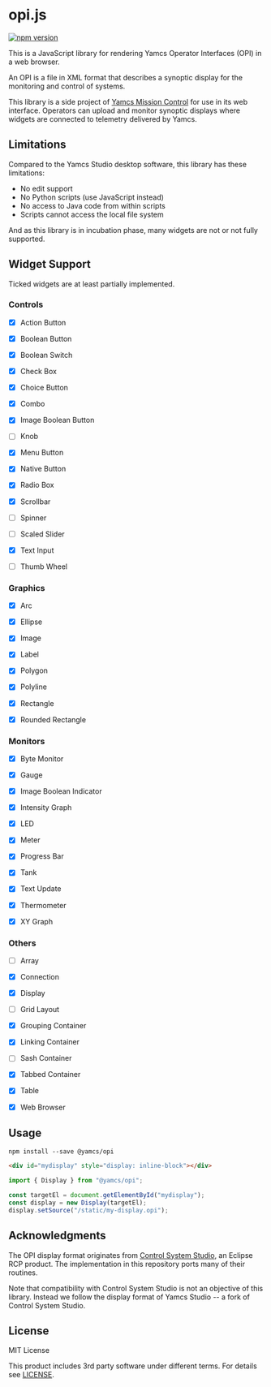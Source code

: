 # opi.js

[![npm version](https://badge.fury.io/js/%40yamcs%2Fopi.svg)](https://www.npmjs.com/package/@yamcs/opi)

This is a JavaScript library for rendering Yamcs Operator Interfaces (OPI) in a web browser.

An OPI is a file in XML format that describes a synoptic display for the monitoring and control of systems.

This library is a side project of [Yamcs Mission Control](https://yamcs.org) for use in its web interface. Operators can upload and monitor synoptic displays where widgets are connected to telemetry delivered by Yamcs.

## Limitations

Compared to the Yamcs Studio desktop software, this library has these limitations:

- No edit support
- No Python scripts (use JavaScript instead)
- No access to Java code from within scripts
- Scripts cannot access the local file system

And as this library is in incubation phase, many widgets are not or not fully supported.

## Widget Support

Ticked widgets are at least partially implemented.

### Controls

* [x] Action Button
* [x] Boolean Button
* [x] Boolean Switch
* [x] Check Box
* [x] Choice Button
* [x] Combo
* [x] Image Boolean Button
* [ ] Knob
* [x] Menu Button
* [x] Native Button
* [x] Radio Box
* [x] Scrollbar
* [ ] Spinner
* [ ] Scaled Slider
* [x] Text Input
* [ ] Thumb Wheel


### Graphics

* [x] Arc
* [x] Ellipse
* [x] Image
* [x] Label
* [x] Polygon
* [x] Polyline
* [x] Rectangle
* [x] Rounded Rectangle


### Monitors

* [x] Byte Monitor
* [x] Gauge
* [x] Image Boolean Indicator
* [x] Intensity Graph
* [x] LED
* [x] Meter
* [x] Progress Bar
* [x] Tank
* [x] Text Update
* [x] Thermometer
* [x] XY Graph


### Others

* [ ] Array
* [x] Connection
* [x] Display
* [ ] Grid Layout
* [x] Grouping Container
* [x] Linking Container
* [ ] Sash Container
* [x] Tabbed Container
* [x] Table
* [x] Web Browser


## Usage

```
npm install --save @yamcs/opi
```

```html
<div id="mydisplay" style="display: inline-block"></div>
```

```js
import { Display } from "@yamcs/opi";

const targetEl = document.getElementById("mydisplay");
const display = new Display(targetEl);
display.setSource("/static/my-display.opi");
```

## Acknowledgments

The OPI display format originates from [Control System Studio](https://github.com/ControlSystemStudio/cs-studio), an Eclipse RCP product. The implementation in this repository ports many of their routines.

Note that compatibility with Control System Studio is not an objective of this library. Instead we follow the display format of Yamcs Studio -- a fork of Control System Studio.

## License

MIT License

This product includes 3rd party software under different terms. For details see [LICENSE](LICENSE).
